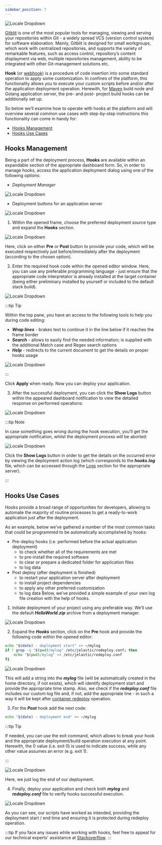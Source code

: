 ```yaml
---
sidebar_position: 7
---
```


<div style={{
    display: 'grid',
    gridTemplateColumns: '0.15fr 1fr',
    gap: '10px'
}}>
<div>

![Locale Dropdown](./img/DeploymentHooks/01-deployment-hooks-logo.png)

</div>

<div>

[Gitblit](https://cloudmydc.com/) is one of the most popular tools for managing, viewing and serving your repositories within Git - a widely spread VCS (version control system) for software elaboration. Mainly, Gitblit is designed for small workgroups, which work with centralized repositories, and supports the variety of remarkable features, such as access control, repository’s content displayment via web, multiple repositories management, ability to be integrated with other Git-management solutions etc.

</div>

</div>

**Hook** (or [webhook](https://cloudmydc.com/)) is a procedure of code insertion into some standard operation to apply some customization. In confines of the platform, this functionality allows you to execute your custom scripts before and/or after the application deployment operation. Herewith, for [Maven](/docs/Java/Build%20Node/Java%20VCS%20Deployment%20with%20Maven) build node and Golang application server, the pre- and post- project build hooks can be additionally set up.

So below we’ll examine how to operate with hooks at the platform and will overview several common use cases with step-by-step instructions this functionality can come in handy for:

- [Hooks Management](https://cloudmydc.com/)
- [Hooks Use Cases](https://cloudmydc.com/)

## Hooks Management

Being a part of the deployment process, **Hooks** are available within an expandable section of the appropriate dashboard form. So, in order to manage hooks, access the application deployment dialog using one of the following options:

- _Deployment Manager_

<div style={{
    display:'flex',
    justifyContent: 'center',
    margin: '0 0 1rem 0'
}}>

![Locale Dropdown](./img/DeploymentHooks/02-deployment-manager.png)

</div>

- Deployment buttons for an application server

<div style={{
    display:'flex',
    justifyContent: 'center',
    margin: '0 0 1rem 0'
}}>

![Locale Dropdown](./img/DeploymentHooks/03-deployment-buttons.png)

</div>

1. Within the opened frame, choose the preferred deployment source type and expand the **Hooks** section.

<div style={{
    display:'flex',
    justifyContent: 'center',
    margin: '0 0 1rem 0'
}}>

![Locale Dropdown](./img/DeploymentHooks/04-deployment-hooks.png)

</div>

Here, click on either **Pre** or **Post** button to provide your code, which will be executed respectively just before/immediately after the deployment (according to the chosen option).

2. Enter the required hook code within the opened editor window. Here, you can use any preferable programming language - just ensure that the appropriate code interpretator is already installed at the target container (being either preliminary installed by yourself or included to the default stack build).

<div style={{
    display:'flex',
    justifyContent: 'center',
    margin: '0 0 1rem 0'
}}>

![Locale Dropdown](./img/DeploymentHooks/05-hook-example.png)

</div>

:::tip Tip

Within the top pane, you have an access to the following tools to help you during code editing:

- **_Wrap lines_** - brakes text to continue it in the line below if it reaches the frame border
- **_Search_** - allows to easily find the needed information; is supplied with the additional Match case and Regex search options
- **_Help_** - redirects to the current document to get the details on proper hooks usage

<div style={{
    display:'flex',
    justifyContent: 'center',
    margin: '0 0 1rem 0'
}}>

![Locale Dropdown](./img/DeploymentHooks/06-hooks-editor.png)

</div>

:::

Click **Apply** when ready. Now you can deploy your application.

3. After the successful deployment, you can click the **Show Logs** button within the appeared dashboard notification to view the detailed response on performed operations:

<div style={{
    display:'flex',
    justifyContent: 'center',
    margin: '0 0 1rem 0'
}}>

![Locale Dropdown](./img/DeploymentHooks/07-deploy-success.png)

</div>

:::tip Note

In case something goes wrong during the hook execution, you’ll get the appropriate notification, whilst the deployment process will be aborted:

<div style={{
    display:'flex',
    justifyContent: 'center',
    margin: '0 0 1rem 0'
}}>

![Locale Dropdown](./img/DeploymentHooks/08-deployment-failure.png)

</div>

Click the **Show Logs** button in order to get the details on the occurred error by viewing the deployment action log (which corresponds to the **_hooks.log_** file, which can be accessed through the [Logs](https://cloudmydc.com/) section for the appropriate server).

:::

## Hooks Use Cases

Hooks provide a broad range of opportunities for developers, allowing to automate the majority of routine processes to get a ready-to-work application just after the deployment.

As an example, below we’ve gathered a number of the most common tasks that could be programmed to be automatically accomplished by hooks:

- Pre-deploy hooks (i.e. performed before the actual application deployment)
  - to check whether all of the requirements are met
  - to pre-install the required software
  - to clear or prepare a dedicated folder for application files
  - to log data
- Post deploy (after deployment is finished)
  - to restart your application server after deployment
  - to install project dependencies
  - to apply any other preferred customization
  - to log data
    Below, we’ve provided a simple example of your own log file creation with the help of hooks.

1. Initiate deployment of your project using any preferable way. We’ll use the default **_HelloWorld.zip_** archive from a deployment manager.

<div style={{
    display:'flex',
    justifyContent: 'center',
    margin: '0 0 1rem 0'
}}>

![Locale Dropdown](./img/DeploymentHooks/09-deploy-helloworld.png)

</div>

2. Expand the **_Hooks_** section, click on the **Pre** hook and provide the following code within the opened editor:

```bash
echo "$(date) - deployment start" >> ~/mylog
if ! grep -q "$(pwd)/mylog" /etc/jelastic/redeploy.conf; then
    echo "$(pwd)/mylog" >> /etc/jelastic/redeploy.conf
fi
```

<div style={{
    display:'flex',
    justifyContent: 'center',
    margin: '0 0 1rem 0'
}}>

![Locale Dropdown](./img/DeploymentHooks/10-pre-deploy-hook.png)

</div>

This will add a string into the **_mylog_** file (will be automatically created in the home directory, if not exists), which will identify deployment start and provide the appropriate time stamp. Also, we check if the **_redeploy.conf_** file includes our custom log file and, if not, add the appropriate line - in such a way it will be kept after [container redeploy](/docs/Container/Container%20Redeploy) operation.

3. For the **_Post_** hook add the next code:

```bash
echo "$(date) - deployment end" >> ~/mylog
```

:::tip Tip

If needed, you can use the exit command, which allows to break your hook and the appropriate deployment/build operation execution at any point. Herewith, the 0 value (i.e. exit 0) is used to indicate success, while any other value assumes an error (e.g. exit 1).

:::

<div style={{
    display:'flex',
    justifyContent: 'center',
    margin: '0 0 1rem 0'
}}>

![Locale Dropdown](./img/DeploymentHooks/11-post-deploy-hook.png)

</div>

Here, we just log the end of our deployment.

4. Finally, deploy your application and check both **_mylog_** and **_redeploy.conf_** file to verify hooks successful execution.

<div style={{
    display:'flex',
    justifyContent: 'center',
    margin: '0 0 1rem 0'
}}>

![Locale Dropdown](./img/DeploymentHooks/12-check-hooks-execution.png)

</div>

As you can see, our scripts have worked as intended, providing the deployment start / end time and ensuring it is protected during redeploy operation.

:::tip
If you face any issues while working with hooks, feel free to appeal for our technical experts' assistance at [Stackoverflow](https://stackoverflow.com/questions/tagged/jelastic).
:::
